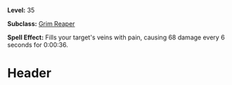 <!-- TITLE: Spell: Blood Of Pain -->
<!-- SUBTITLE:  -->

**Level:** 35

**Subclass:** [Grim Reaper](grim-reaper)

**Spell Effect:** Fills your target's veins with pain, causing 68 damage every 6 seconds for 0:00:36.
# Header